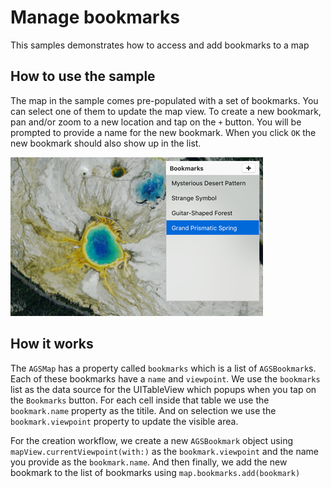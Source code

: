 # Manage bookmarks

This samples demonstrates how to access and add bookmarks to a map

## How to use the sample

The map in the sample comes pre-populated with a set of bookmarks. You can select one of them to update the map view. To create a new bookmark, pan and/or zoom to a new location and tap on the `+` button. You will be prompted to provide a name for the new bookmark. When you click `OK` the new bookmark should also show up in the list.

![](image1.png)

## How it works

The `AGSMap` has a property called `bookmarks` which is a list of `AGSBookmark`s. Each of these bookmarks have a `name` and `viewpoint`. We use the `bookmarks` list as the data source for the UITableView which popups when you tap on the `Bookmarks` button. For each cell inside that table we use the `bookmark.name` property as the titile. And on selection we use the `bookmark.viewpoint` property to update the visible area.

For the creation workflow, we create a new `AGSBookmark` object using `mapView.currentViewpoint(with:)` as the `bookmark.viewpoint` and the name you provide as the `bookmark.name`. And then finally, we add the new bookmark to the list of bookmarks using `map.bookmarks.add(bookmark)`




